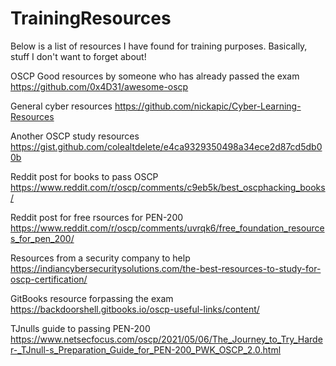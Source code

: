 # TrainingResources
Below is a list of resources I have found for training purposes. Basically, stuff I don't want to forget about!

OSCP
Good resources by someone who has already passed the exam
https://github.com/0x4D31/awesome-oscp

General cyber resources
https://github.com/nickapic/Cyber-Learning-Resources

Another OSCP study resources
https://gist.github.com/colealtdelete/e4ca9329350498a34ece2d87cd5db00b

Reddit post for books to pass OSCP
https://www.reddit.com/r/oscp/comments/c9eb5k/best_oscphacking_books/

Reddit post for free rsources for PEN-200
https://www.reddit.com/r/oscp/comments/uvrqk6/free_foundation_resources_for_pen_200/

Resources from a security company to help
https://indiancybersecuritysolutions.com/the-best-resources-to-study-for-oscp-certification/

GitBooks resource forpassing the exam
https://backdoorshell.gitbooks.io/oscp-useful-links/content/

TJnulls guide to passing PEN-200
https://www.netsecfocus.com/oscp/2021/05/06/The_Journey_to_Try_Harder-_TJnull-s_Preparation_Guide_for_PEN-200_PWK_OSCP_2.0.html

